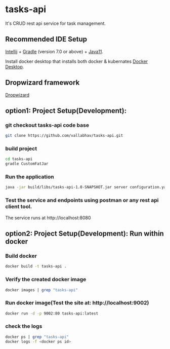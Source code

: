 # tasks-api

It's CRUD rest api service for task management.

## Recommended IDE Setup

[Intellij](https://www.jetbrains.com/idea/) + [Gradle](https://gradle.org/) (version 7.0 or above) + [Java11](https://www.oracle.com/in/java/technologies/javase/jdk11-archive-downloads.html).

Install docker desktop that installs both docker & kubernates [Docker Desktop](https://www.docker.com/products/docker-desktop/).

## Dropwizard framework

[Dropwizard](https://www.dropwizard.io/en/latest/getting-started.html)

## option1: Project Setup(Development):

### git checkout tasks-api code base

```sh
git clone https://github.com/vallabhav/tasks-api.git
```

### build project

```sh
cd tasks-api
gradle CustomFatJar
```

### Run the application

```sh
java -jar build/libs/tasks-api-1.0-SNAPSHOT.jar server configuration.yaml
```

### Test the service and endpoints using postman or any rest api client tool.

The service runs at http://localhost:8080

## option2: Project Setup(Development): Run within docker

### Build docker

```sh
docker build -t tasks-api .
```

### Verify the created docker image

```sh
docker images | grep "tasks-api"
```

### Run docker image(Test the site at: http://localhost:9002)

```sh
docker run -d -p 9002:80 tasks-api:latest 
```

### check the logs
```sh
docker ps | grep "tasks-api"
docker logs -f <docker ps id>
```